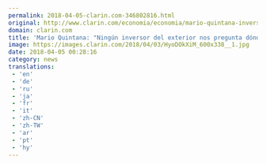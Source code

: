 ```yaml
---
permalink: 2018-04-05-clarin.com-346802816.html
original: http://www.clarin.com/economia/economia/mario-quintana-inversor-exterior-pregunta-plata_0_SJ99v1QoG.html
domain: clarin.com
title: 'Mario Quintana: "Ningún inversor del exterior nos pregunta dónde tenemos la plata"'
image: https://images.clarin.com/2018/04/03/HyoDOkXiM_600x338__1.jpg
date: 2018-04-05 00:28:16
category: news
translations: 
 - 'en'
 - 'de'
 - 'ru'
 - 'ja'
 - 'fr'
 - 'it'
 - 'zh-CN'
 - 'zh-TW'
 - 'ar'
 - 'pt'
 - 'hy'
---
```



